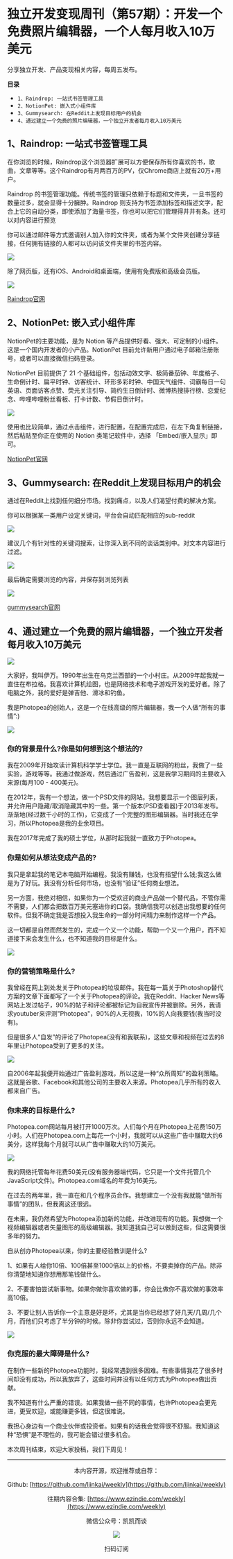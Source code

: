 # 独立开发变现周刊（第57期）：开发一个免费照片编辑器，一个人每月收入10万美元

分享独立开发、产品变现相关内容，每周五发布。

**目录**
- `1、Raindrop: 一站式书签管理工具`
- `2、NotionPet: 嵌入式小组件库`
- `3、Gummysearch: 在Reddit上发现目标用户的机会`
- `4、通过建立一个免费的照片编辑器，一个独立开发者每月收入10万美元`

## 1、Raindrop: 一站式书签管理工具

在你浏览的时候，Raindrop这个浏览器扩展可以方便保存所有你喜欢的书，歌曲，文章等等。这个Raindrop有月两百万的PV，仅Chrome商店上就有20万+用户。

Raindrop 的书签管理功能。传统书签的管理只依赖于标题和文件夹，一旦书签的数量过多，就会显得十分臃肿。Raindrop 则支持为书签添加标签和描述文字，配合上它的自动分类，即使添加了海量书签，你也可以把它们管理得井井有条。还可以对内容进行预览

你可以通过邮件等方式邀请别人加入你的文件夹，或者为某个文件夹创建分享链接，任何拥有链接的人都可以访问该文件夹里的书签内容。

![](https://tva1.sinaimg.cn/large/e6c9d24ely1h2tlqje96uj21nu0pcn2o.jpg)

除了网页版，还有iOS、Android和桌面端，使用有免费版和高级会员版。

![](https://tva1.sinaimg.cn/large/e6c9d24ely1h2tlqlhte0j212s0iw0vo.jpg)

[Raindrop官网](https://raindrop.io/)

## 2、NotionPet: 嵌入式小组件库

NotionPet的主要功能，是为 Notion 等产品提供好看、强大、可定制的小组件。这是一个国内开发者的小产品。NotionPet 目前允许新用户通过电子邮箱注册账号，或者可以直接微信扫码登录。

NotionPet 目前提供了 21 个基础组件，包括动效文字、极简番茄钟、年度格子、生命倒计时、扁平时钟、访客统计、环形多彩时钟、中国天气组件、词霸每日一句英语、页面访客点赞、荧光关注引导、简约生日倒计时、微博热搜排行榜、恋爱纪念、哔哩哔哩粉丝看板、打卡计数、节假日倒计时。

![](https://tva1.sinaimg.cn/large/e6c9d24ely1h2tlql8lrrj20v40jgwh2.jpg)

使用也比较简单，通过点击组件，进行配置，在配置完成后，在左下角复制链接，然后粘贴至你正在使用的 Notion 类笔记软件中，选择 「Embed/嵌入显示」即可。

[NotionPet官网](https://notion.pet/home.html)

## 3、Gummysearch: 在Reddit上发现目标用户的机会

通过在Reddit上找到任何细分市场。找到痛点，以及人们渴望付费的解决方案。

你可以根据某一类用户设定关键词，平台会自动匹配相应的sub-reddit

![](https://tva1.sinaimg.cn/large/e6c9d24ely1h2tlql0io3j212w0nptc5.jpg)

建议几个有针对性的关键词搜索，让你深入到不同的谈话类别中。对文本内容进行过滤。

![](https://tva1.sinaimg.cn/large/e6c9d24ely1h2tlqkwjx6j212w0q6djm.jpg)

最后确定需要浏览的内容，并保存到浏览列表

![](https://tva1.sinaimg.cn/large/e6c9d24ely1h2tlqkreybj212w0q9n1l.jpg)

[gummysearch官网](https://gummysearch.com/)

## 4、通过建立一个免费的照片编辑器，一个独立开发者每月收入10万美元

![](https://tva1.sinaimg.cn/large/e6c9d24ely1h2tlqklhboj20d30d3aax.jpg)

大家好，我叫伊万。1990年出生在乌克兰西部的一个小村庄。从2009年起我就一直住在布拉格。我喜欢计算机绘图，也是网络技术和电子游戏开发的爱好者。除了电脑之外，我的爱好是弹吉他、滑冰和钓鱼。

我是Photopea的创始人，这是一个在线高级的照片编辑器，我一个人做“所有的事情”:)

![](https://tva1.sinaimg.cn/large/e6c9d24ely1h2tlqkftm4j21ke0u0tf4.jpg)

### 你的背景是什么?你是如何想到这个想法的?

我在2009年开始攻读计算机科学学士学位。我一直是互联网的粉丝，我做了一些实验，游戏等等。我通过做游戏，然后通过广告盈利，这是我学习期间的主要收入来源(每月100 - 400美元)。

在2012年，我有一个想法，做一个PSD文件的网站。我想要显示一个图层列表，并允许用户隐藏/取消隐藏其中的一些。第一个版本(PSD查看器)于2013年发布。渐渐地(经过数千小时的工作)，它变成了一个完整的图形编辑器。当时我还在学习，所以Photopea是我的业余项目。

我在2017年完成了我的硕士学位，从那时起我就一直致力于Photopea。

### 你是如何从想法变成产品的?

我只是拿起我的笔记本电脑开始编程。我没有赚钱，也没有指望什么钱;我这么做是为了好玩。我没有分析任何市场，也没有“验证”任何商业想法。

另一方面，我绝对相信，如果你为一个受欢迎的商业产品做一个替代品，不管你需不需要，人们都会把数百万美元塞进你的口袋。我确信我可以创造出我想要的任何软件。但我不确定我是否想投入我生命的一部分时间精力来制作这样一个产品。

这一切都是自然而然发生的，完成一个又一个功能，帮助一个又一个用户，而不知道接下来会发生什么，也不知道我的目标是什么。

![](https://tva1.sinaimg.cn/large/e6c9d24ely1h2tlqk5l2mj21150lvmzg.jpg)

### 你的营销策略是什么?

我曾经在网上到处发关于Photopea的垃圾邮件。我在每一篇关于Photoshop替代方案的文章下面都写了一个关于Photopea的评论。我在Reddit、Hacker News等网站上发过帖子，90%的帖子和评论都被标记为自我宣传并被删除。另外，我请求youtuber来评测"Photopea"，90%的人无视我，10%的人向我要钱(我当时没有)。

但是很多人“自发”的评论了Photopea(没有和我联系)，这些文章和视频在过去的8年里让Photopea受到了更多的关注。

![](https://tva1.sinaimg.cn/large/e6c9d24ely1h2tlqk1gdjj21f208k0tb.jpg)

自2006年起我便开始通过广告盈利游戏，所以这是一种“众所周知”的盈利策略。这就是谷歌、Facebook和其他公司的主要收入来源。Photopea几乎所有的收入都来自广告。

### 你未来的目标是什么?

Photopea.com网站每月被打开1000万次。人们每个月在Photopea上花费150万小时。人们在Photopea.com上每花一个小时，我就可以从这些广告中赚取大约6美分，这样我每个月就可以从广告中赚取大约10万美元。

![](https://tva1.sinaimg.cn/large/e6c9d24ely1h2tlqjy0snj20li0cxwes.jpg)

我的网络托管每年花费50美元(没有服务器端代码，它只是一个文件托管几个JavaScript文件)。Photopea.com域名的年费为16美元。

在过去的两年里，我一直在和几个程序员合作。我想建立一个没有我就能“做所有事情”的团队，但我离这还很远。

在未来，我仍然希望为Photopea添加新的功能，并改进现有的功能。我想做一个视频编辑器或者矢量图形的高级编辑器。我知道我自己可以做到这些，但这需要很多年的努力。

自从创办Photopea以来，你的主要经验教训是什么?

1、如果有人给你10倍、100倍甚至1000倍以上的价格，不要卖掉你的产品。除非你清楚地知道你想用那笔钱做什么。

2、不要害怕尝试新事物。如果你做你喜欢做的事，你会比做你不喜欢做的事效率高10倍。

3、不要让别人告诉你一个主意是好是坏，尤其是当你已经想了好几天/几周/几个月，而他们只考虑了半分钟的时候。除非你尝试过，否则你永远不会知道。

![](https://tva1.sinaimg.cn/large/e6c9d24ely1h2tlqjn253j21hc0u0wip.jpg)

### 你克服的最大障碍是什么?

在制作一些新的Photopea功能时，我经常遇到很多困难。有些事情我花了很多时间却没有成功，所以我放弃了，这些时间并没有以任何方式为Photopea做出贡献。

我不知道有什么严重的错误。如果我做一些不同的事情，也许Photopea会更先进，更受欢迎，或能赚更多钱，但这很难说。

我担心身边有一个商业伙伴或投资者。如果有的话我会觉得很不舒服。我知道这种“恐惧”是不理性的，我可能会错过很多机会。


本次周刊结束，欢迎大家投稿，我们下周见！

---
<center>
本内容开源，欢迎推荐或自荐：

Github: [https://github.com/ljinkai/weekly](https://github.com/ljinkai/weekly)

往期内容合集: [https://www.ezindie.com/weekly](https://www.ezindie.com/weekly)

微信公众号：凯凯而谈

![](http://qiniu.gafata.com/2019-03-17-web-bear.jpg?imageView2/2/w/200)

扫码订阅
</center>